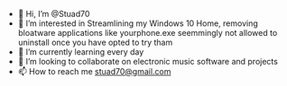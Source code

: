 - 👋 Hi, I’m @Stuad70
- 👀 I’m interested in Streamlining my Windows 10 Home, removing bloatware applications like yourphone.exe seemmingly not allowed to uninstall once you have opted to try tham
- 🌱 I’m currently learning every day 
- 💞️ I’m looking to collaborate on electronic music software and projects 
- 📫 How to reach me stuad70@gmail.com

<!---
Stuad70/Stuad70 is a ✨ special ✨ repository because its `README.md` (this file) appears on your GitHub profile.
You can click the Preview link to take a look at your changes.
--->
